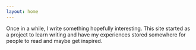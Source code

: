 ```yaml
---
layout: home
---
```

Once in a while, I write something hopefully interesting. This site started as a project to learn writing and have my experiences stored somewhere for people to read and maybe get inspired.
